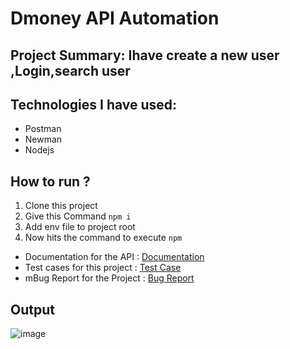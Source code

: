 # Dmoney API Automation
## Project Summary: Ihave create a new user ,Login,search user 
## Technologies I have used:
- Postman
- Newman
- Nodejs
## How to run ?
1. Clone this project
2. Give this Command `npm i`
3. Add env file to project root
4. Now hits the command to execute
``` npm ```


- Documentation for the API : [Documentation](https://documenter.getpostman.com/view/37977263/2sAXjRVUQF)
- Test cases for this project : [Test Case](https://docs.google.com/spreadsheets/d/1fYltDNNyCvPHtYl4Gwhf5y84Dg5o1yKcf9rMq_6A7rc/edit?usp=sharing)
- mBug Report for the Project : [Bug Report](https://docs.google.com/spreadsheets/d/1KtLsizRtG7af_xS2QSG6miYMX13_AnJ0PM6PeCqao28/edit?usp=sharing)


## Output

![image](https://github.com/user-attachments/assets/fb56f358-4e6a-4ad8-8b94-6b72b9f041b5)
